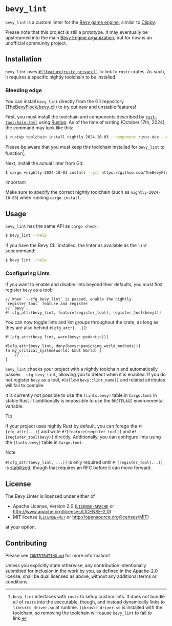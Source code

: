 <div class = "rustdoc-hidden">

# `bevy_lint`

`bevy_lint` is a custom linter for the [Bevy game engine](https://bevyengine.org), similar to [Clippy](https://doc.rust-lang.org/stable/clippy).

</div>

Please note that this project is still a prototype. It may eventually be upstreamed into the main [Bevy Engine organization], but for now is an unofficial community project.

[Bevy Engine organization]: https://github.com/bevyengine

## Installation

`bevy_lint` uses [`#![feature(rustc_private)]`](https://doc.rust-lang.org/nightly/unstable-book/language-features/rustc-private.html) to link to `rustc` crates. As such, it requires a specific nightly toolchain to be installed.

### Bleeding edge

You can install `bevy_lint` directly from the Git repository ([TheBevyFlock/bevy_cli](https://github.com/TheBevyFlock/bevy_cli)) to try out new and unstable features!

First, you must install the toolchain and components described by [`rust-toolchain.toml`](https://github.com/TheBevyFlock/bevy_cli/blob/main/rust-toolchain.toml) using [Rustup]. As of the time of writing (October 17th, 2024), the command may look like this:

```bash
$ rustup toolchain install nightly-2024-10-03 --component rustc-dev --component llvm-tools-preview
```

Please be aware that you must keep this toolchain installed for `bevy_lint` to function[^0].

Next, install the actual linter from Git:

```bash
$ cargo +nightly-2024-10-03 install --git https://github.com/TheBevyFlock/bevy_cli.git --locked bevy_lint
```

> [!IMPORTANT]
>
> Make sure to specify the correct nightly toolchain (such as `nightly-2024-10-03`) when running `cargo install`.

[Rustup]: https://rustup.rs

[^0]: `bevy_lint` interfaces with `rustc` to setup custom lints. It does not bundle all of `rustc` into the executable, though, and instead dynamically links to `librustc_driver.so` at runtime. `librustc_driver.so` is installed with the toolchain, so removing the toolchain will cause `bevy_lint` to fail to link.

## Usage

`bevy_lint` has the same API as `cargo check`:

```bash
$ bevy_lint --help
```

If you have the Bevy CLI installed, the linter as available as the `lint` subcommand:

```bash
$ bevy lint --help
```

### Configuring Lints

If you want to enable and disable lints beyond their defaults, you must first register `bevy` as a tool:

```rust,ignore
// When `--cfg bevy_lint` is passed, enable the nightly `register_tool` feature and register
// `bevy`.
#![cfg_attr(bevy_lint, feature(register_tool), register_tool(bevy))]
```

You can now toggle lints and lint groups throughout the crate, as long as they are also behind `#[cfg_attr(...)]`:

```rust,ignore
#![cfg_attr(bevy_lint, warn(bevy::pedantic))]

#[cfg_attr(bevy_lint, deny(bevy::panicking_world_methods))]
fn my_critical_system(world: &mut World) {
    // ...
}
```

`bevy_lint` checks your project with a nightly toolchain and automatically passes `--cfg bevy_lint`, allowing you to detect when it is enabled. If you do not register `bevy` as a tool, `#[allow(bevy::lint_name)]` and related attributes will fail to compile.

It is currently not possible to use the `[lints.bevy]` table in `Cargo.toml` in stable Rust. It additionally is impossible to use the `RUSTFLAGS` environmental variable.

> [!TIP]
>
> If your project uses nightly Rust by default, you can forego the `#![cfg_attr(...)]` and write `#![feature(register_tool)]` and `#![register_tool(bevy)]` directly. Additionally, you can configure lints using the `[lints.bevy]` table in `Cargo.toml`.

> [!NOTE]
>
> `#[cfg_attr(bevy_lint, ...)]` is only required until `#![register_tool(...)]` is [stabilized](https://github.com/rust-lang/rust/issues/66079), though that requires an RFC before it can move forward.

## License

The Bevy Linter is licensed under either of

- Apache License, Version 2.0 ([`LICENSE-APACHE`](../LICENSE-APACHE) or <http://www.apache.org/licenses/LICENSE-2.0>)
- MIT license ([`LICENSE-MIT`](../LICENSE-MIT) or <http://opensource.org/licenses/MIT>)

at your option.

## Contributing

Please see [`CONTRIBUTING.md`](../CONTRIBUTING.md) for more information!

Unless you explicitly state otherwise, any contribution intentionally submitted for inclusion in the work by you, as defined in the Apache-2.0 license, shall be dual licensed as above, without any additional terms or conditions.
